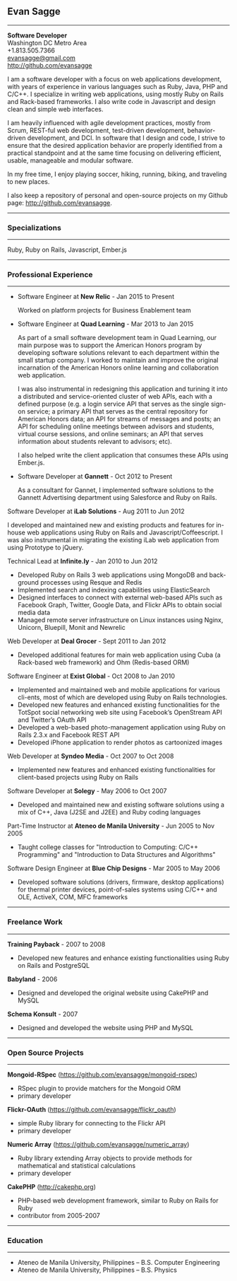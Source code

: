 ## Evan Sagge
***
  **Software Developer**  
  Washington DC Metro Area  
  +1.813.505.7366  
  <evansagge@gmail.com>  
  <http://github.com/evansagge>

I am a software developer with a focus on web applications development, with years of experience in various languages such as Ruby, Java, PHP and C/C++. I specialize in writing web applications, using mostly Ruby on Rails and Rack-based frameworks. I also write code in Javascript and design clean and simple web interfaces.

I am heavily influenced with agile development practices, mostly from Scrum, REST-ful web development, test-driven development, behavior-driven development, and DCI. In software that I design and code, I strive to ensure that the desired application behavior are properly identified from a practical standpoint and at the same time focusing on delivering efficient, usable, manageable and modular software.

In my free time, I enjoy playing soccer, hiking, running, biking, and traveling to new places.

I also keep a repository of personal and open-source projects on my Github page: <http://github.com/evansagge>.

***  
### Specializations
***
Ruby, Ruby on Rails, Javascript, Ember.js
  
***
### Professional Experience
***
* Software Engineer at **New Relic** - Jan 2015 to Present

  Worked on platform projects for Business Enablement team

* Software Engineer at **Quad Learning** - Mar 2013 to Jan 2015

  As part of a small software development team in Quad Learning, our main purpose was to support the American Honors program by developing software solutions relevant to each department within the small startup company. I worked to maintain and improve the original incarnation of the American Honors online learning and collaboration web application. 
  
  I was also instrumental in redesigning this application and turining it into a distributed and service-oriented cluster of web APIs, each with a defined purpose (e.g. a login service API that serves as the single sign-on service; a primary API that serves as the central repository for American Honors data; an API for streams of messages and posts; an API for scheduling online meetings between advisors and students, virtual course sessions, and online seminars; an API that serves information about students relevant to advisors; etc). 
  
  I also helped write the client application that consumes these APIs using Ember.js.

* Software Developer at **Gannett** - Oct 2012 to Present
  
  As a consultant for Gannet, I implemented software solutions to the Gannett Advertising department using Salesforce and Ruby on Rails.

Software Developer at **iLab Solutions** - Aug 2011 to Jun 2012
  
  I developed and maintained new and existing products and features for in-house web applications using Ruby on Rails and Javascript/Coffeescript. I was also instrumental in migrating the existing iLab web application from using Prototype to jQuery.

Technical Lead at **Infinite.ly** - Jan 2010 to Jun 2012

  - Developed Ruby on Rails 3 web applications using MongoDB and back-ground processes using Resque and Redis
  - Implemented search and indexing capabilities using ElasticSearch
  - Designed interfaces to connect with external web-based APIs such as Facebook Graph, Twitter, Google Data, and Flickr APIs to obtain social media data
  - Managed remote server infrastructure on Linux instances using Nginx, Unicorn, Bluepill, Monit and Newrelic

Web Developer at **Deal Grocer** - Sept 2011 to Jan 2012

  - Developed additional features for main web application using Cuba (a Rack-based web framework) and Ohm (Redis-based ORM)

Software Engineer at **Exist Global** - Oct 2008 to Jan 2010

  - Implemented and maintained web and mobile applications for various cli-ents, most of which are developed using Ruby on Rails technologies.
  - Developed new features and enhanced existing functionalities for the TotSpot social networking web site using Facebook’s OpenStream API and Twitter’s OAuth API
  - Developed a web-based photo-management application using Ruby on Rails 2.3.x and Facebook REST API
  - Developed iPhone application to render photos as cartoonized images

Web Developer at **Syndeo Media** - Oct 2007 to Oct 2008

  - Implemented new features and enhanced existing functionalities for client-based projects using Ruby on Rails

Software Developer at **Solegy** - May 2006 to Oct 2007

  - Developed and maintained new and existing software solutions using a mix of C++, Java (J2SE and J2EE) and Ruby coding languages

Part-Time Instructor at **Ateneo de Manila University** - Jun 2005 to Nov 2005
  - Taught college classes for "Introduction to Computing: C/C++ Programming" and "Introduction to Data Structures and Algorithms"

Software Design Engineer at **Blue Chip Designs** - Mar 2005 to May 2006

  - Developed software solutions (drivers, firmware, desktop applications) for thermal printer devices, point-of-sales systems using C/C++ and OLE, ActiveX, COM, MFC frameworks

***
### Freelance Work
***

**Training Payback** - 2007 to 2008

  - Developed new features and enhance existing functionalities using Ruby on Rails and PostgreSQL

**Babyland** - 2006

  - Designed and developed the original website using CakePHP and MySQL

**Schema Konsult** - 2007

  - Designed and developed the website using PHP and MySQL

***
### Open Source Projects
***

**Mongoid-RSpec** (<https://github.com/evansagge/mongoid-rspec>)

  - RSpec plugin to provide matchers for the Mongoid ORM
  - primary developer

**Flickr-OAuth** (<https://github.com/evansagge/flickr_oauth>)

  - simple Ruby library for connecting to the Flickr API
  - primary developer

**Numeric Array** (<https://github.com/evansagge/numeric_array>)

  - Ruby library extending Array objects to provide methods for mathematical and statistical calculations
  - primary developer

**CakePHP** (<http://cakephp.org>)

  - PHP-based web development framework, similar to Ruby on Rails for Ruby
  - contributor from 2005-2007

***
### Education
***

- Ateneo de Manila University, Philippines – B.S. Computer Engineering
- Ateneo de Manila University, Philippines – B.S. Physics
